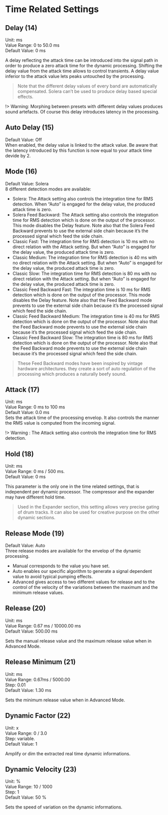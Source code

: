 # Time Related Settings

## Delay (14)
Unit: ms  
Value Range: 0 to 50.0 ms  
Default Value: 0 ms

A delay reflecting the attack time can be introduced into the signal path in order to produce a zero attack time for
the dynamic processing. Shifting the delay value from the attack time allows to control transients. A delay value
inferior to the attack value lets peaks untouched by the processing.

> Note that the different delay values of every band are automatically compensated. Solera can’t be used to produce
delay based special effects.

!> Warning: Morphing between presets with different delay values produces sound artefacts.
Of course this delay introduces latency in the processing.

## Auto Delay (15)
Default Value: Off  
When enabled, the delay value is linked to the attack value. Be aware that the latency introduced by this function
is now equal to your attack time devide by 2.

## Mode (16)
Default Value: Solera  
8 different detection modes are available:

- Solera: The Attack setting also controls the integration time for RMS detection. When “Auto” is engaged for the
delay value, the produced attack time is zero.
- Solera Feed Backward: The Attack setting also controls the integration time for RMS detection which is done on
the output of the processor. This mode disables the Delay feature. Note also that the Solera Feed Backward prevents 
to use the external side chain because it’s the processed signal which feed the side chain.
- Classic Fast: The integration time for RMS detection is 10 ms with no direct relation with the Attack setting. But
when “Auto” is engaged for the delay value, the produced attack time is zero.
- Classic Medium: The integration time for RMS detection is 40 ms with no direct relation with the Attack setting.
But when “Auto” is engaged for the delay value, the produced attack time is zero.
- Classic Slow: The integration time for RMS detection is 80 ms with no direct relation with the Attack setting. But
when “Auto” is engaged for the delay value, the produced attack time is zero.
- Classic Feed Backward Fast: The integration time is 10 ms for RMS detection which is done on the output of the
processor. This mode disables the Delay feature. Note also that the Feed Backward mode prevents to use the external side chain because it’s the processed signal which feed the side chain.
- Classic Feed Backward Medium: The integration time is 40 ms for RMS detection which is done on the output
of the processor. Note also that the Feed Backward mode prevents to use the external side chain because it’s the
processed signal which feed the side chain.
- Classic Feed Backward Slow: The integration time is 80 ms for RMS detection which is done on the output of the
processor. Note also that the Feed Backward mode prevents to use the external side chain because it’s the processed signal which feed the side chain.


> These Feed Backward modes have been inspired by vintage hardware architectures. they create a sort of auto regulation of the processing which produces a naturally beefy sound.


## Attack (17)
Unit: ms  
Value Range: 0 ms to 100 ms  
Default Value: 0.0 ms  
Sets the attack time of the processing envelop. It also controls the manner the RMS value is computed from the
incoming signal.

!> Warning : The Attack setting also controls the integration time for RMS detection.

## Hold (18)
Unit: ms  
Value Range: 0 ms / 500 ms.  
Default Value: 0 ms

This parameter is the only one in the time related settings, that is independent per dynamic processor. The compressor 
and the expander may have different hold time.

> Used in the Expander section, this setting allows very precise gating of drum tracks. It can also be used for creative
purpose on the other dynamic sections.


## Release Mode (19)
Default Value: Auto  
Three release modes are available for the envelop of the dynamic processing.

- Manual corresponds to the value you have set.
- Auto enables our specific algorithm to generate a signal dependent value to avoid typical pumping effects.
- Advanced gives access to two different values for release and to the control of the velocity of the variations between 
the maximum and the minimum release values.


## Release (20)
Unit: ms  
Value Range: 0.67 ms / 10000.00 ms  
Default Value: 500.00 ms

Sets the manual release value and the maximum release value when in Advanced Mode.

## Release Minimum (21)
Unit: ms  
Value Range: 0.67ms / 5000.00  
Step: 0.01  
Default Value: 1.30 ms

Sets the minimum release value when in Advanced Mode.


## Dynamic Factor (22)
Unit: x  
Value Range: 0 / 3.0  
Step: variable.  
Default Value: 1

Amplify or dim the extracted real time dynamic informations.


## Dynamic Velocity (23)
Unit: %  
Value Range: 10 / 1000  
Step: 1  
Default Value: 50 %

Sets the speed of variation on the dynamic informations.
